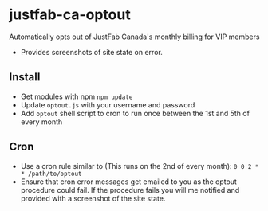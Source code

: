 # justfab-ca-optout
Automatically opts out of JustFab Canada's monthly billing for VIP members

* Provides screenshots of site state on error.

## Install

* Get modules with npm `npm update`
* Update `optout.js` with your username and password
* Add `optout` shell script to cron to run once between the 1st and 5th of every month

## Cron

* Use a cron rule similar to (This runs on the 2nd of every month): `0 0 2 * * /path/to/optout`
* Ensure that cron error messages get emailed to you as the optout procedure could fail. If the procedure fails you will me notified and provided with a screenshot of the site state.
